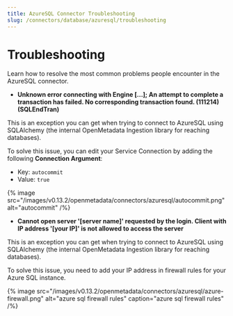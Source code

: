 ```yaml
---
title: AzureSQL Connector Troubleshooting
slug: /connectors/database/azuresql/troubleshooting
---
```


# Troubleshooting

Learn how to resolve the most common problems people encounter in the AzureSQL connector.

* **Unknown error connecting with Engine [...]; An attempt to complete a transaction has failed. No corresponding transaction found. (111214) (SQLEndTran)**

This is an exception you can get when trying to connect to AzureSQL using SQLAlchemy (the internal OpenMetadata Ingestion
library for reaching databases).

To solve this issue, you can edit your Service Connection by adding the following **Connection Argument**:
- Key: `autocommit`
- Value: `true`

{% image
src="/images/v0.13.2/openmetadata/connectors/azuresql/autocommit.png"
alt="autocommit" /%}

 
* **Cannot open server '[server name]' requested by the login. Client with IP address '[your IP]' is not allowed to access the server**

This is an exception you can get when trying to connect to AzureSQL using SQLAlchemy (the internal OpenMetadata Ingestion library for reaching databases).


To solve this issue, you need to add your IP address in firewall rules for your Azure SQL instance.

{% image
src="/images/v0.13.2/openmetadata/connectors/azuresql/azure-firewall.png"
alt="azure sql firewall rules"
caption="azure sql firewall rules" /%}

